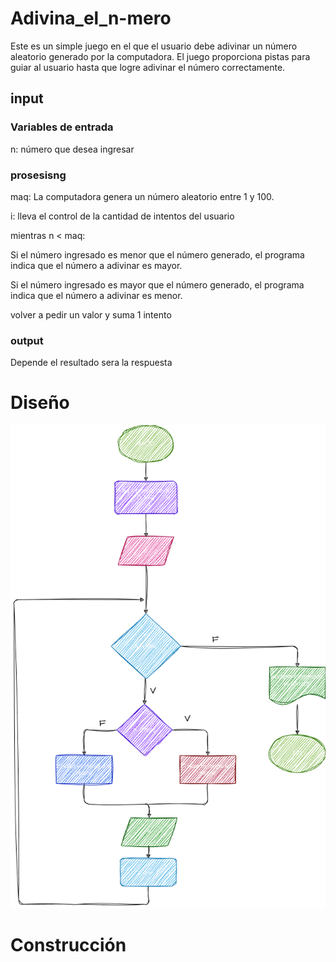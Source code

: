# Adivina_el_n-mero
Este es un simple juego en el que el usuario debe adivinar un número aleatorio generado por la computadora. El juego proporciona pistas para guiar al usuario hasta que logre adivinar el número correctamente.

## input

### Variables de entrada
n: número que desea ingresar
### prosesisng
maq: La computadora genera un número aleatorio entre 1 y 100.

i: lleva el control de la cantidad de intentos del usuario

mientras n < maq:

Si el número ingresado es menor que el número generado, el programa indica que el número a adivinar es mayor.

Si el número ingresado es mayor que el número generado, el programa indica que el número a adivinar es menor.

volver a pedir un valor y suma 1 intento




### output
Depende el resultado sera la respuesta
# Diseño

![Diagrama de flujo](diagrama.png "Diagrama de flujo") 
# Construcción
